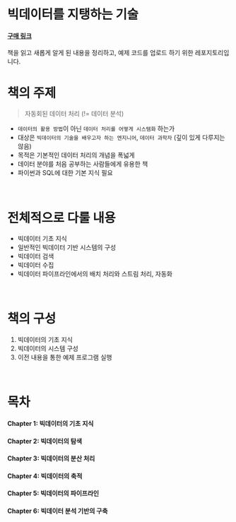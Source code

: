 # 빅데이터를 지탱하는 기술

#### [구매 링크](https://search.shopping.naver.com/book/catalog/32441632131?cat_id=50010586&frm=PBOKPRO&query=%EB%B9%85%EB%8D%B0%EC%9D%B4%ED%84%B0%EB%A5%BC+%EC%A7%80%ED%83%B1%ED%95%98%EB%8A%94+%EA%B8%B0%EC%88%A0&NaPm=ct%3Dm3h4t4xs%7Cci%3De1981f3201b91d2e62557c84fbe5cb8e60ac0a3f%7Ctr%3Dboknx%7Csn%3D95694%7Chk%3De5fc6f7753d688807796e4d9cf89914b75fac8e1)

책을 읽고 새롭게 알게 된 내용을 정리하고, 예제 코드를 업로드 하기 위한 레포지토리입니다.


# 책의 주제

> 자동회된 데이터 처리 (!= 데이터 분석)

- `데이터의 활용 방법`이 아닌 `데이터 처리를 어떻게 시스템화` 하는가
- 대상은 `빅데이터의 기술을 배우고자 하는 엔지니어`, `데이터 과학자` (깊이 있게 다루지는 않음)
- 목적은 기본적인 데이터 처리의 개념을 폭넓게
- 데이터 분야를 처음 공부하는 사람들에게 유용한 책
- 파이썬과 SQL에 대한 기본 지식 필요

<br>

# 전체적으로 다룰 내용
- 빅데이터 기초 지식
- 일반적인 빅데이터 기반 시스템의 구성
- 빅데이터 검색
- 빅데이터 수집
- 빅데이터 파이프라인에서의 배치 처리와 스트림 처리, 자동화

<br>

# 책의 구성

1. 빅데이터의 기초 지식
2. 빅데이터의 시스템 구성
3. 이전 내용을 통한 예제 프로그램 실행

<br>

# 목차

#### Chapter 1: 빅데이터의 기초 지식

#### Chapter 2: 빅데이터의 탐색

#### Chapter 3: 빅데이터의 분산 처리

#### Chapter 4: 빅데이터의 축적

#### Chapter 5: 빅데이터의 파이프라인

#### Chapter 6: 빅데이터 분석 기반의 구축
